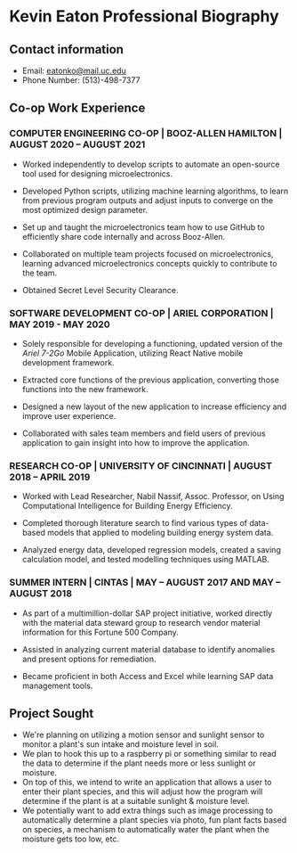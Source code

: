 # Kevin Eaton Professional Biography


## Contact information

- Email: eatonko@mail.uc.edu
- Phone Number: (513)-498-7377

## Co-op Work Experience


### COMPUTER ENGINEERING CO-OP | BOOZ-ALLEN HAMILTON | AUGUST 2020 – AUGUST 2021

-  Worked independently to develop scripts to automate an open-source tool used for designing microelectronics.

- Developed Python scripts, utilizing machine learning algorithms, to learn from previous program outputs and adjust inputs to converge on the most optimized design parameter.

- Set up and taught the microelectronics team how to use GitHub to efficiently share code internally and across Booz-Allen.

- Collaborated on multiple team projects focused on microelectronics, learning advanced microelectronics concepts quickly to contribute to the team.

- Obtained Secret Level Security Clearance.

### SOFTWARE DEVELOPMENT CO-OP | ARIEL CORPORATION | MAY  2019 - MAY 2020

-  Solely responsible for developing a functioning, updated version of the _Ariel 7-2Go_ Mobile Application, utilizing React Native mobile development framework.

-  Extracted core functions of the previous application, converting those functions into the new framework.

-  Designed a new layout of the new application to increase efficiency and improve user experience.

-  Collaborated with sales team members and field users of previous application to gain insight into how to improve the application.

### RESEARCH CO-OP | UNIVERSITY OF CINCINNATI | AUGUST 2018 – APRIL 2019

-  Worked with Lead Researcher, Nabil Nassif, Assoc. Professor, on Using Computational Intelligence for Building Energy Efficiency.

-  Completed thorough literature search to find various types of data-based models that applied to modeling building energy system data.

-  Analyzed energy data, developed regression models, created a saving calculation model, and tested modelling techniques using MATLAB.

### SUMMER INTERN | CINTAS | MAY – AUGUST 2017 AND MAY – AUGUST 2018

-  As part of a multimillion-dollar SAP project initiative, worked directly with the material data steward group to research vendor material information for this Fortune 500 Company.

-  Assisted in analyzing current material database to identify anomalies and present options for remediation.

-  Became proficient in both Access and Excel while learning SAP data management tools.

## Project Sought

-   We're planning on utilizing a motion sensor and sunlight sensor to monitor a plant's sun intake and moisture level in soil.
-  We plan to hook this up to a raspberry pi or something similar to read the data to determine if the plant needs more or less sunlight or moisture.
-  On top of this, we intend to write an application that allows a user to enter their plant species, and this will adjust how the program will determine if the plant is at a suitable sunlight & moisture level.
-  We potentially want to add extra things such as image processing to automatically determine a plant species via photo, fun plant facts based on species, a mechanism to automatically water the plant when the moisture gets too low, etc.